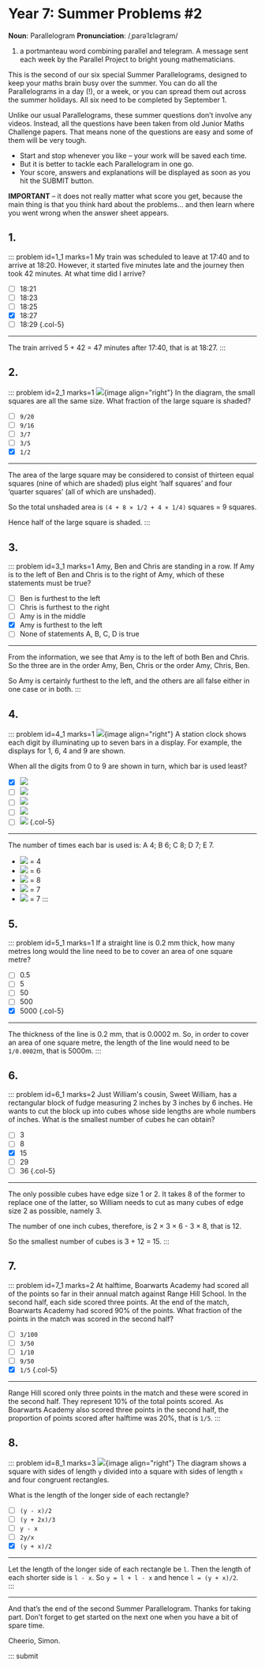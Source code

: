 # Year 7: Summer Problems #2

<div class="dictionary">

__Noun__: Parallelogram
__Pronunciation__: /ˌparəˈlɛləɡram/

1. a portmanteau word combining parallel and telegram. A message sent each
week by the Parallel Project to bright young mathematicians.

</div>

This is the second of our six special Summer Parallelograms, designed to keep your maths brain busy over the summer. You can do all the Parallelograms in a day (!), or a week, or you can spread them out across the summer holidays. All six need to be completed by September 1.

Unlike our usual Parallelograms, these summer questions don’t involve any videos. Instead, all the questions have been taken from old Junior Maths Challenge papers. That means none of the questions are easy and some of them will be very tough.

* Start and stop whenever you like – your work will be saved each time.
* But it is better to tackle each Parallelogram in one go.
* Your score, answers and explanations will be displayed as soon as you hit the SUBMIT button.

__IMPORTANT__ – it does not really matter what score you get, because the main thing is that you think hard about the problems... and then learn where you went wrong when the answer sheet appears. 


## 1.

::: problem id=1_1 marks=1
My train was scheduled to leave at 17:40 and to arrive at 18:20. However, it started five
minutes late and the journey then took 42 minutes. At what time did I arrive?

* [ ] 18:21
* [ ] 18:23
* [ ] 18:25
* [x] 18:27
* [ ] 18:29
{.col-5}

---
The train arrived 5 + 42 = 47 minutes after 17:40, that is at 18:27.
:::


## 2.

::: problem id=2_1 marks=1
![](/resources/2018summer-7-2/2-squares-question.gif){image align="right"}
In the diagram, the small squares are all the same size. What fraction of
the large square is shaded?

* [ ] `9/20`
* [ ] `9/16`
* [ ] `3/7`
* [ ] `3/5`
* [x] `1/2`

---

The area of the large square may be considered to consist of thirteen equal squares (nine of which are shaded) plus eight ‘half squares’ and four ‘quarter squares’ (all of which are unshaded).

So the total unshaded area is `(4 + 8 × 1/2 + 4 × 1/4)` squares = 9 squares.

Hence half of the large square is shaded.
:::


## 3.

::: problem id=3_1 marks=1
Amy, Ben and Chris are standing in a row. If Amy is to the left of Ben and Chris is to the
right of Amy, which of these statements must be true?

* [ ] Ben is furthest to the left
* [ ] Chris is furthest to the right
* [ ] Amy is in the middle
* [x] Amy is furthest to the left
* [ ] None of statements A, B, C, D is true

---

From the information, we see that Amy is to the left of both Ben and Chris. So the three are in the order Amy, Ben, Chris or the order Amy, Chris, Ben.

So Amy is certainly furthest to the left, and the others are all false either in one case or in both.
:::


## 4.

::: problem id=4_1 marks=1
![](/resources/2018summer-7-2/4-clock-question.gif){image align="right"}
A station clock shows each digit by illuminating up to seven bars in a display. For example, the displays for 1, 6, 4 and 9 are shown.

When all the digits from 0 to 9 are shown in turn, which bar is used least?

* [x] ![](/resources/2018summer-7-2/4-clock-answer1.gif)
* [ ] ![](/resources/2018summer-7-2/4-clock-answer2.gif)
* [ ] ![](/resources/2018summer-7-2/4-clock-answer3.gif)
* [ ] ![](/resources/2018summer-7-2/4-clock-answer4.gif)
* [ ] ![](/resources/2018summer-7-2/4-clock-answer5.gif)
{.col-5}

---

The number of times each bar is used is: A 4; B 6; C 8; D 7; E 7.

* ![](/resources/2018summer-7-2/4-clock-answer1.gif) = 4
* ![](/resources/2018summer-7-2/4-clock-answer2.gif) = 6
* ![](/resources/2018summer-7-2/4-clock-answer3.gif) = 8
* ![](/resources/2018summer-7-2/4-clock-answer4.gif) = 7
* ![](/resources/2018summer-7-2/4-clock-answer5.gif) = 7
:::


## 5.

::: problem id=5_1 marks=1
If a straight line is 0.2 mm thick, how many metres long would the line need to be to cover an area of one square metre?

* [ ] 0.5
* [ ] 5
* [ ] 50
* [ ] 500
* [x] 5000
{.col-5}

---

The thickness of the line is 0.2 mm, that is 0.0002 m. So, in order to cover an area of one square metre, the length of the line would need to be `1/0.0002`m, that is 5000m.
:::


## 6.

::: problem id=6_1 marks=2
Just William's cousin, Sweet William, has a rectangular block of fudge measuring 2 inches
by 3 inches by 6 inches. He wants to cut the block up into cubes whose side lengths are
whole numbers of inches. What is the smallest number of cubes he can obtain?

* [ ] 3
* [ ] 8
* [x] 15
* [ ] 29
* [ ] 36
{.col-5}

---
The only possible cubes have edge size 1 or 2. It takes 8 of the former to replace one of the latter, so William needs to cut as many cubes of edge size 2 as possible, namely 3.

The number of one inch cubes, therefore, is 2 × 3 × 6 - 3 × 8, that is 12.  

So the smallest number of cubes is 3 + 12 = 15.
:::


## 7.

::: problem id=7_1 marks=2
At halftime, Boarwarts Academy had scored all of the points so far in their annual match
against Range Hill School. In the second half, each side scored three points. At the end of
the match, Boarwarts Academy had scored 90% of the points. What fraction of the points
in the match was scored in the second half?

* [ ] `3/100`
* [ ] `3/50`
* [ ] `1/10`
* [ ] `9/50`
* [x] `1/5`
{.col-5}

---
Range Hill scored only three points in the match and these were scored in the
second half. They represent 10% of the total points scored. As Boarwarts
Academy also scored three points in the second half, the proportion of points
scored after halftime was 20%, that is `1/5`.
:::


## 8.

::: problem id=8_1 marks=3
![](/resources/2018summer-7-2/8-square-question.gif){image align="right"}
The diagram shows a square with sides of length `y` divided into a square with sides of length `x` and four congruent rectangles.  

What is the length of the longer side of each rectangle?

* [ ] `(y - x)/2`
* [ ] `(y + 2x)/3`
* [ ] `y - x`
* [ ] `2y/x`
* [x] `(y + x)/2`

---
Let the length of the longer side of each rectangle be `l`. Then the length of
each shorter side is `l - x`. So `y = l + l - x` and hence `l = (y + x)/2`.  
:::


***

And that’s the end of the second Summer Parallelogram. Thanks for taking part. Don’t forget to get started on the next one when you have a bit of spare time.

Cheerio,
Simon.

::: submit
